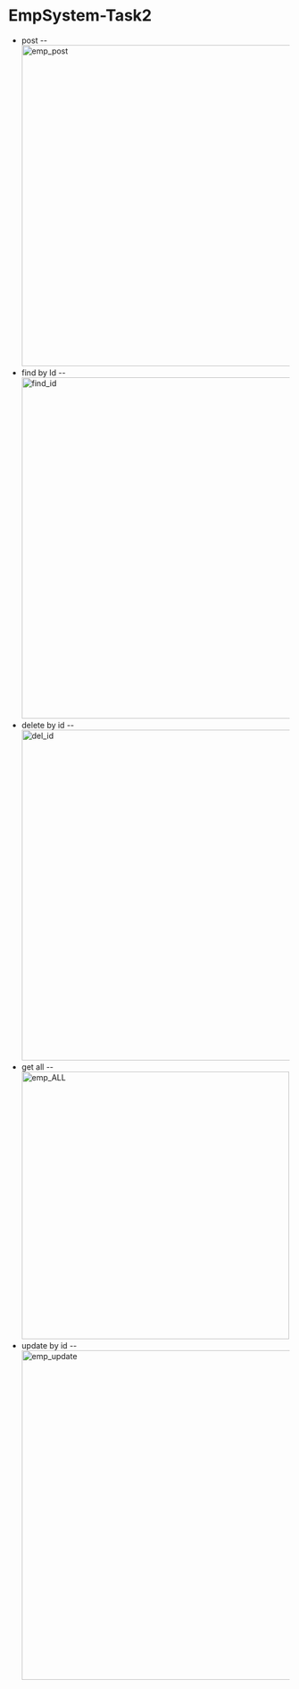 # EmpSystem-Task2
- post
-- <img width="575" alt="emp_post" src="https://github.com/user-attachments/assets/fb53c46b-1079-474f-8324-6eef06c903fe">
- find by Id
-- <img width="611" alt="find_id" src="https://github.com/user-attachments/assets/c4868d1c-a5f7-4cf6-82c9-0fa4856180da">
- delete by id
-- <img width="592" alt="del_id" src="https://github.com/user-attachments/assets/65a450e7-7a60-4a79-9c81-69eb8011bb3e">
- get all
-- <img width="479" alt="emp_ALL" src="https://github.com/user-attachments/assets/9ab94def-da68-4dca-b5ad-5098b2fc4285">
- update by id
-- <img width="590" alt="emp_update" src="https://github.com/user-attachments/assets/0a056bce-aad6-4755-8cd2-276b90602cfa">


